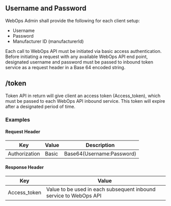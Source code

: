 ## Username and Password

WebOps Admin shall provide the following for each client setup:

- Username
- Password
- Manufacturer ID (manufacturerId)

Each call to WebOps API must be initiated via basic access authentication. Before initiating a request with any available WebOps API end point, designated username and password must be passed to inbound token service as a request header in a Base 64 encoded string.

## /token

Token API in return will give client an access token (Access_token), which must be passed to each WebOps API inbound service. This token will expire after a designated period of time.

### Examples

#### Request Header

**Key**|**Value**|**Description**|
-|-|-
Authorization|Basic|Base64(Username:Password)

#### Response Header

|**Key**|**Value**|
|-|-|
|Access_token|Value to be used in each subsequent inbound service to WebOps API|
